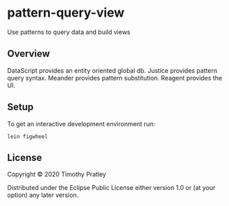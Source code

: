 # pattern-query-view

Use patterns to query data and build views

## Overview

DataScript provides an entity oriented global db.
Justice provides pattern query syntax.
Meander provides pattern substitution.
Reagent provides the UI.

## Setup

To get an interactive development environment run:

    lein figwheel

## License

Copyright © 2020 Timothy Pratley

Distributed under the Eclipse Public License either version 1.0 or (at your option) any later version.
